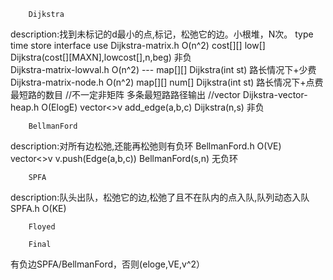 		Dijkstra
description:找到未标记的d最小的点,标记，松弛它的边。小根堆，N次。
	type					time		store				interface								use
Dijkstra-matrix.h  		 O(n^2)		cost[][] low[]		Dijkstra(cost[][MAXN],lowcost[],n,beg)      非负  
Dijkstra-matrix-lowval.h O(n^2)		--- map[][]         Dijkstra(int st)					路长情况下+少费
Dijkstra-matrix-node.h	 O(n^2)     map[][] num[]       Dijkstra(int st)					路长情况下+点费
最短路的数目      	//不一定非矩阵
多条最短路路径输出	//vector
Dijkstra-vector-heap.h	O(ElogE)	vector<>v			add_edge(a,b,c) Dijkstra(n,s)				非负
		
		BellmanFord
description:对所有边松弛,还能再松弛则有负环
BellmanFord.h			O(VE)		vector<>v			v.push(Edge(a,b,c)) BellmanFord(s,n)		无负环
		
		SPFA
description:队头出队，松弛它的边,松弛了且不在队内的点入队,队列动态入队
SPFA.h					O(KE)		

		Floyed

		Final
有负边SPFA/BellmanFord，否则(eloge,VE,v^2）
